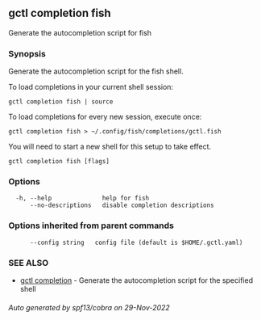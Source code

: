 ## gctl completion fish

Generate the autocompletion script for fish

### Synopsis

Generate the autocompletion script for the fish shell.

To load completions in your current shell session:

	gctl completion fish | source

To load completions for every new session, execute once:

	gctl completion fish > ~/.config/fish/completions/gctl.fish

You will need to start a new shell for this setup to take effect.


```
gctl completion fish [flags]
```

### Options

```
  -h, --help              help for fish
      --no-descriptions   disable completion descriptions
```

### Options inherited from parent commands

```
      --config string   config file (default is $HOME/.gctl.yaml)
```

### SEE ALSO

* [gctl completion](gctl_completion.md)	 - Generate the autocompletion script for the specified shell

###### Auto generated by spf13/cobra on 29-Nov-2022
